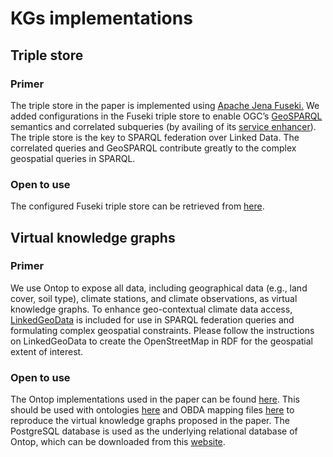 # KGs implementations

## Triple store

### Primer

The triple store in the paper is implemented using [Apache Jena Fuseki.](https://jena.apache.org/documentation/fuseki2/) We added configurations in the Fuseki triple store to enable OGC’s [GeoSPARQL](https://opengeospatial.github.io/ogc-geosparql/geosparql11/spec.html) semantics and correlated subqueries (by availing of its [service enhancer](https://jena.apache.org/documentation/query/service_enhancer.html#programmatic-setup)). The triple store is the key to SPARQL federation over Linked Data. The correlated queries and GeoSPARQL contribute greatly to the complex geospatial queries in SPARQL.

### Open to use

The configured Fuseki triple store can be retrieved from [here](https://drive.google.com/drive/folders/135cKwxmmQgXKGaXOMLCr8y42nYUJXxn3?usp=sharing).

## Virtual knowledge graphs

### Primer

We use Ontop to expose all data, including geographical data (e.g., land cover, soil type), climate stations, and climate observations, as virtual knowledge graphs. To enhance geo-contextual climate data access, [LinkedGeoData](https://github.com/GeoKnow/LinkedGeoData) is included for use in SPARQL federation queries and formulating complex geospatial constraints. Please follow the instructions on LinkedGeoData to create the OpenStreetMap in RDF for the geospatial extent of interest.

### Open to use

The Ontop implementations used in the paper can be found [here](https://drive.google.com/drive/folders/1SIJsoayGexSfC1poY_-ZXyB_nfU1RBCy?usp=sharing). This should be used with ontologies [here](https://github.com/futaoo/onto-geoclimate/tree/main/kgs/ontologies) and OBDA mapping files [here](https://github.com/futaoo/onto-geoclimate/tree/main/kgs/obda) to reproduce the virtual knowledge graphs proposed in the paper. The PostgreSQL database is used as the underlying relational database of Ontop, which can be downloaded from this [website](https://www.postgresql.org/download/).